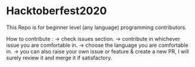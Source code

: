 # Hacktoberfest2020
This Repo is for beginner level (any language) programming contributors.


How to contribute :
-> check issues section.
-> contribute in whichever issue you are comfortable in.
-> choose the language you are comfortable in.
-> you can also raise your own issue or feature & create a new PR, I will surely review it and merge it if satisfactory.
